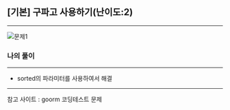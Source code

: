 ## [기본] 구파고 사용하기(난이도:2)
---

![문제1](/imgs/%EB%AC%B8%EC%A0%9C4.png)


### 나의 풀이
---
- sorted의 파라미터를 사용하여서 해결
---
참고 사이트 : goorm 코딩테스트 문제